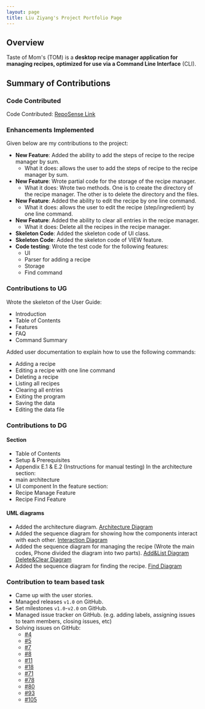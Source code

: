 ```yaml
---
layout: page
title: Liu Ziyang's Project Portfolio Page
---
```


## Overview
Taste of Mom's (TOM) is a <strong>desktop recipe manager application for managing recipes, optimized for use via a Command Line Interface</strong> (CLI).
## Summary of Contributions
### Code Contributed
Code Contributed: [RepoSense Link](https://nus-cs2113-ay2223s2.github.io/tp-dashboard/?search=liuziyang020319&breakdown=true)
### Enhancements Implemented
Given below are my contributions to the project:
* **New Feature**: Added the ability to add the steps of recipe to the recipe manager by sum.
  * What it does: allows the user to add the steps of recipe to the recipe manager by sum.
* **New Feature**: Wrote partial code for the storage of the recipe manager.
  * What it does: Wrote two methods. One is to create the directory of the recipe manager. The other is to delete the directory and the files.
* **New Feature**: Added the ability to edit the recipe by one line command.
  * What it does: allows the user to edit the recipe (step/ingredient) by one line command.
* **New Feature**: Added the ability to clear all entries in the recipe manager.
  * What it does: Delete all the recipes in the recipe manager.
* **Skeleton Code**: Added the skeleton code of UI class.
* **Skeleton Code**: Added the skeleton code of VIEW feature.
* **Code testing**: Wrote the test code for the following features:
  * UI
  * Parser for adding a recipe
  * Storage
  * Find command
### Contributions to UG
Wrote the skeleton of the User Guide:
* Introduction
* Table of Contents
* Features
* FAQ
* Command Summary
  
Added user documentation to explain how to use the following commands:
* Adding a recipe
* Editing a recipe with one line command
* Deleting a recipe
* Listing all recipes
* Clearing all entries
* Exiting the program
* Saving the data
* Editing the data file
### Contributions to DG
#### Section
* Table of Contents
* Setup & Prerequisites
* Appendix E.1 & E.2 (Instructions for manual testing)
In the architecture section:
* main architecture
* UI component
In the feature section:
* Recipe Manage Feature
* Recipe Find Feature
#### UML diagrams
* Added the architecture diagram.
[Architecture Diagram](https://github.com/AY2223S2-CS2113-F13-1/tp/blob/master/docs/PlantUML/MainArchitecture.png)
* Added the sequence diagram for showing how the components interact with each other.
[Interaction Diagram](https://github.com/AY2223S2-CS2113-F13-1/tp/blob/master/docs/PlantUML/ArchitectureInteract.png)
* Added the sequence diagram for managing the recipe (Wrote the main codes, Phone divided the diagram into two parts).
[Add&List Diagram](https://github.com/AY2223S2-CS2113-F13-1/tp/blob/master/docs/PlantUML/RecipeManage_Add_List.png)
[Delete&Clear Diagram](https://github.com/AY2223S2-CS2113-F13-1/tp/blob/master/docs/PlantUML/RecipeManage_Delete_Clear.puml)
* Added the sequence diagram for finding the recipe.
[Find Diagram](https://github.com/AY2223S2-CS2113-F13-1/tp/blob/master/docs/PlantUML/FindRecipe.png)
### Contribution to team based task
* Came up with the user stories.
* Managed releases `v1.0` on GitHub.
* Set milestones `v1.0`-`v2.0` on GitHub.
* Managed issue tracker on GitHub. (e.g. adding labels, assigning issues to team members, closing issues, etc)
* Solving issues on GitHub: 
  * [#4](https://github.com/AY2223S2-CS2113-F13-1/tp/issues/4)
  * [#5](https://github.com/AY2223S2-CS2113-F13-1/tp/issues/5)
  * [#7](https://github.com/AY2223S2-CS2113-F13-1/tp/issues/7)
  * [#8](https://github.com/AY2223S2-CS2113-F13-1/tp/issues/8)
  * [#11](https://github.com/AY2223S2-CS2113-F13-1/tp/issues/11)
  * [#18](https://github.com/AY2223S2-CS2113-F13-1/tp/issues/18)
  * [#71](https://github.com/AY2223S2-CS2113-F13-1/tp/issues/71)
  * [#78](https://github.com/AY2223S2-CS2113-F13-1/tp/issues/78)
  * [#80](https://github.com/AY2223S2-CS2113-F13-1/tp/issues/80)
  * [#93](https://github.com/AY2223S2-CS2113-F13-1/tp/issues/93)
  * [#105](https://github.com/AY2223S2-CS2113-F13-1/tp/issues/105)